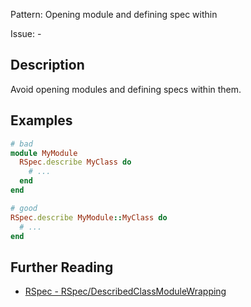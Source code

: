 Pattern: Opening module and defining spec within

Issue: -

## Description

Avoid opening modules and defining specs within them.

## Examples

```ruby
# bad
module MyModule
  RSpec.describe MyClass do
    # ...
  end
end

# good
RSpec.describe MyModule::MyClass do
  # ...
end
```

## Further Reading

* [RSpec - RSpec/DescribedClassModuleWrapping](https://rubocop-rspec.readthedocs.io/en/latest/cops_rspec/#rspecdescribedclassmodulewrapping)
